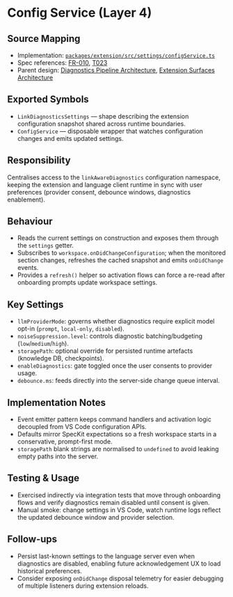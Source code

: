# Config Service (Layer 4)

## Source Mapping
- Implementation: [`packages/extension/src/settings/configService.ts`](../../../packages/extension/src/settings/configService.ts)
- Spec references: [FR-010](../../../specs/001-link-aware-diagnostics/spec.md#functional-requirements), [T023](../../../specs/001-link-aware-diagnostics/tasks.md)
- Parent design: [Diagnostics Pipeline Architecture](../../layer-3/diagnostics-pipeline.mdmd.md), [Extension Surfaces Architecture](../../layer-3/extension-surfaces.mdmd.md)

## Exported Symbols
- `LinkDiagnosticsSettings` — shape describing the extension configuration snapshot shared across runtime boundaries.
- `ConfigService` — disposable wrapper that watches configuration changes and emits updated settings.

## Responsibility
Centralises access to the `linkAwareDiagnostics` configuration namespace, keeping the extension and language client runtime in sync with user preferences (provider consent, debounce windows, diagnostics enablement).

## Behaviour
- Reads the current settings on construction and exposes them through the `settings` getter.
- Subscribes to `workspace.onDidChangeConfiguration`; when the monitored section changes, refreshes the cached snapshot and emits `onDidChange` events.
- Provides a `refresh()` helper so activation flows can force a re-read after onboarding prompts update workspace settings.

## Key Settings
- `llmProviderMode`: governs whether diagnostics require explicit model opt-in (`prompt`, `local-only`, `disabled`).
- `noiseSuppression.level`: controls diagnostic batching/budgeting (`low`/`medium`/`high`).
- `storagePath`: optional override for persisted runtime artefacts (knowledge DB, checkpoints).
- `enableDiagnostics`: gate toggled once the user consents to provider usage.
- `debounce.ms`: feeds directly into the server-side change queue interval.

## Implementation Notes
- Event emitter pattern keeps command handlers and activation logic decoupled from VS Code configuration APIs.
- Defaults mirror SpecKit expectations so a fresh workspace starts in a conservative, prompt-first mode.
- `storagePath` blank strings are normalised to `undefined` to avoid leaking empty paths into the server.

## Testing & Usage
- Exercised indirectly via integration tests that move through onboarding flows and verify diagnostics remain disabled until consent is given.
- Manual smoke: change settings in VS Code, watch runtime logs reflect the updated debounce window and provider selection.

## Follow-ups
- Persist last-known settings to the language server even when diagnostics are disabled, enabling future acknowledgement UX to load historical preferences.
- Consider exposing `onDidChange` disposal telemetry for easier debugging of multiple listeners during extension reloads.
